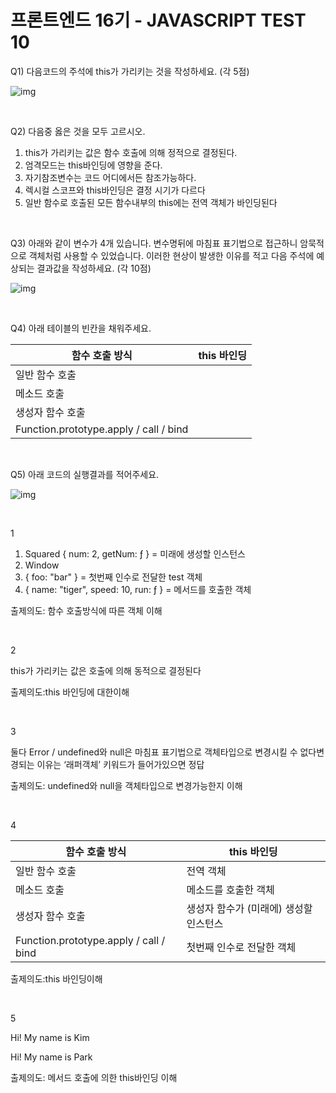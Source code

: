 # 프론트엔드 16기 - JAVASCRIPT TEST 10

Q1) 다음코드의 주석에 this가 가리키는 것을 작성하세요. (각 5점)

![img](https://lh5.googleusercontent.com/zEiXTOjKdCf1v7pWa_eLje6okD-P-REK-NEYqeDOE6E7wsSYaNBgCKI_W3DJmtRtnZ2ErHPo599QAt8Sv4qn9nqKgRO7p8ETIf_BKeZkKT4ZqO_ZzneT-tLXiwaxsNiTEhf-kPuR)

<br>

Q2) 다음중 옳은 것을 모두 고르시오.

1. this가 가리키는 값은 함수 호출에 의해 정적으로 결정된다.
2. 엄격모드는 this바인딩에 영향을 준다.
3. 자기참조변수는 코드 어디에서든 참조가능하다.
4. 렉시컬 스코프와 this바인딩은 결정 시기가 다르다
5. 일반 함수로 호출된 모든 함수내부의 this에는 전역 객체가 바인딩된다

<br>

Q3) 아래와 같이 변수가 4개 있습니다. 변수명뒤에 마침표 표기법으로 접근하니 암묵적으로 객체처럼 사용할 수 있었습니다. 이러한 현상이 발생한 이유를 적고 다음 주석에 예상되는 결과값을 작성하세요. (각 10점)

![img](https://lh3.googleusercontent.com/prBtzYh_s1bZk_HKFnTarbX7CjsagMzdg3ZHtIsefr_s48KIbbXdZ7Q1NAWwIvg-bRlXAFrhN_ecPJhDQmIotI2R3i1tTk_PGvI2skbBQuwT6gtZop7-36bGTwpHp63ZFa6ytGkW)

<br>

Q4) 아래 테이블의 빈칸을 채워주세요.

| **함수 호출 방식**                     | **this 바인딩** |
| -------------------------------------- | --------------- |
| 일반 함수 호출                         |                 |
| 메소드 호출                            |                 |
| 생성자 함수 호출                       |                 |
| Function.prototype.apply / call / bind |                 |

<br>

Q5) 아래 코드의 실행결과를 적어주세요.

![img](https://lh6.googleusercontent.com/-uEhhrPw5Gsv4MUrZ42gXpcvvFwvuSvfgyxlIrWCRSSz6RI8n8ZR4Wss6Ma5C2ScsEmqFL16MmN3gJFulLrYdRmoOzmay90jdHecovyeso7Kg2a4-q7W9yY-SGd4QUfVlz6Jw1Ap)

<br>

1

1. Squared { num: 2, getNum: ƒ } = 미래에 생성할 인스턴스
2. Window
3. { foo: "bar" } = 첫번째 인수로 전달한 test 객체
4. { name: "tiger", speed: 10, run: ƒ } = 메서드를 호출한 객체

출제의도: 함수 호출방식에 따른 객체 이해

<br>

2

this가 가리키는 값은 호출에 의해 동적으로 결정된다

출제의도:this 바인딩에 대한이해

<br>

3

둘다 Error / undefined와 null은 마침표 표기법으로 객체타입으로 변경시킬 수 없다변경되는 이유는 ‘래퍼객체’ 키워드가 들어가있으면 정답

출제의도: undefined와 null을 객체타입으로 변경가능한지 이해

<br>

4

| **함수 호출 방식**                     | **this 바인딩**                        |
| -------------------------------------- | -------------------------------------- |
| 일반 함수 호출                         | 전역 객체                              |
| 메소드 호출                            | 메소드를 호출한 객체                   |
| 생성자 함수 호출                       | 생성자 함수가 (미래에) 생성할 인스턴스 |
| Function.prototype.apply / call / bind | 첫번째 인수로 전달한 객체              |

출제의도:this 바인딩이해

<br>

5

Hi! My name is Kim

Hi! My name is Park

출제의도: 메서드 호출에 의한 this바인딩 이해